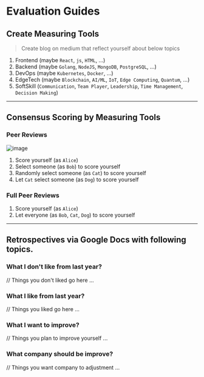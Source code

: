 # Evaluation Guides

## Create Measuring Tools
> Create blog on medium that reflect yourself about below topics
1. Frontend (maybe `React`, `js`, `HTML`, ...)
1. Backend (maybe `Golang`, `NodeJS`, `MongoDB`, `PostgreSQL`, ...)
1. DevOps (maybe `Kubernetes`, `Docker`, ...)
1. EdgeTech (maybe `Blockchain`, `AI/ML`, `IoT`, `Edge Computing`, `Quantum`, ...)
1. SoftSkill (`Communication`, `Team Player`, `Leadership`, `Time Management`, `Decision Making`)

- - -
## Consensus Scoring by Measuring Tools
### Peer Reviews
![image](https://user-images.githubusercontent.com/97060/52560425-e5c66780-2e2a-11e9-8b79-bbcb9b720d42.png)
1. Score yourself (as `Alice`)
1. Select someone (as `Bob`) to score yourself
1. Randomly select someone (as `Cat`) to score yourself
1. Let `Cat` select someone (as `Dog`) to score yourself

### Full Peer Reviews
1. Score yourself (as `Alice`)
1. Let everyone (as `Bob`, `Cat`, `Dog`) to score yourself

- - -
## Retrospectives via Google Docs with following topics.
### What I don't like from last year?
// Things you don't liked go here ...

### What I like from last year?
// Things you liked go here ...

### What I want to improve?
// Things you plan to improve yourself ...

### What company should be improve?
// Things you want company to adjustment ...

